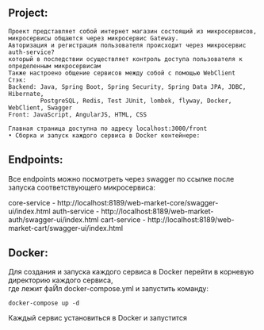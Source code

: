 Project:
---
```
Проект представляет собой интернет магазин состоящий из микросервисов, 
микросервисы общаются через микросервис Gateway.
Авторизация и регистрация пользователя происходит через микросервис auth-service?
который в последствии осуществляет контроль доступа пользователя к определенным микросервисам
Также настроено общение сервисов между собой с помощью WebClient
Стэк: 
Backend: Java, Spring Boot, Spring Security, Spring Data JPA, JDBC, Hibernate, 
         PostgreSQL, Redis, Test JUnit, lombok, flyway, Docker, WebClient, Swagger
Front: JavaScript, AngularJS, HTML, CSS

Главная страница доступна по адресу localhost:3000/front  
• Сборка и запуск каждого сервиса в Docker контейнере:

```
## Endpoints:

Все endpoints можно посмотреть через swagger по ссылке
после запуска соответствующего микросервиса:

core-service - http://localhost:8189/web-market-core/swagger-ui/index.html
auth-service - http://localhost:8189/web-market-auth/swagger-ui/index.html
cart-service - http://localhost:8189/web-market-cart/swagger-ui/index.html

Docker:
---
Для создания  и запуска каждого сервиса в Docker перейти в корневую директорию каждого сервиса,  
где лежит фаЙл docker-compose.yml и запустить команду:  
```  
docker-compose up -d  
```
Каждый сервис установиться в Docker и запустится